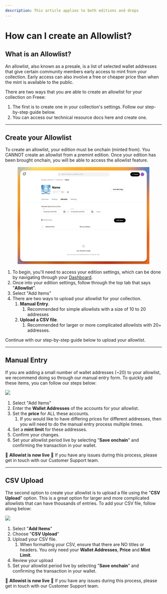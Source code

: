 ```yaml
---
description: This article applies to both editions and drops
---
```


# How can I create an Allowlist?

## What is an Allowlist?

An allowlist, also known as a presale, is a list of selected wallet addresses that give certain community members early access to mint from your collection. Early access can also involve a free or cheaper price than when the mint is available to the public.

There are two ways that you are able to create an allowlist for your collection on Freee:

1. The first is to create one in your collection's settings. Follow our step-by-step guide below.
2. You can access our technical resource docs here and create one.

***

## Create your Allowlist

To create an allowlist, your edition must be onchain (minted from). You CANNOT create an allowlist from a premint edition. Once your edition has been brought onchain, you will be able to access the allowlist feature.

<figure><img src="../../.gitbook/assets/image (20).png" alt=""><figcaption></figcaption></figure>

1. To begin, you'll need to access your edition settings, which can be done by navigating through your [Dashboard](https://freee.xyz/manage).
2. Once into your edition settings, follow through the top tab that says "**Allowlist**".
3. Select "Add Items"
4. There are two ways to upload your allowlist for your collection.
   1. **Manual Entry**.
      1. Recommended for simple allowlists with a size of 10 to 20 addresses
   2. **Upload a CSV file**.
      1. Recommended for larger or more complicated allowlists with 20+ addresses.

Continue with our step-by-step guide below to upload your allowlist.

***

## Manual Entry

If you are adding a small number of wallet addresses (\~20) to your allowlist, we recommend doing so through our manual entry form. To quickly add these items, you can follow our steps below:

![](../../imgs/allowlist\_1.gif)

1. Select "Add Items"
2. Enter the **Wallet Addresses** of the accounts for your allowlist. ​
3. Set the **price** for ALL these accounts.
   1. If you would like to have differing prices for different addresses, then you will need to do the manual entry process multiple times. ​
4. Set a **mint limit** for these addresses. ​
5. Confirm your changes. ​
6. Set your allowlist period live by selecting "**Save onchain**" and confirming the transaction in your wallet.

🎉 **Allowist is now live** 🎉 If you have any issues during this process, please get in touch with our Customer Support team.

***

## CSV Upload

The second option to create your allowlist is to upload a file using the "**CSV Upload**" option. This is a great option for larger and more complicated allowlists that can have thousands of entries. To add your CSV file, follow along below:

![](../../imgs/allowlist\_2.gif)

1. Select "**Add Items**" ​
2. Choose "**CSV Upload**"
3. Upload your CSV file. ​
   1. When formatting your CSV, ensure that there are NO titles or headers. You only need your **Wallet Addresses**, **Price** and **Mint Limit**. ​
4. Review your upload
5. Set your allowlist period live by selecting "**Save onchain**" and confirming the transaction in your wallet.

🎉 **Allowist is now live** 🎉 If you have any issues during this process, please get in touch with our Customer Support team.
